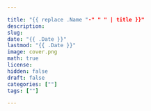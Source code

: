 ```yaml
---

title: "{{ replace .Name "-" " " | title }}"
description: 
slug: 
date: "{{ .Date }}"
lastmod: "{{ .Date }}"
image: cover.png
math: true
license: 
hidden: false
draft: false 
categories: [""]
tags: [""]

---
```


